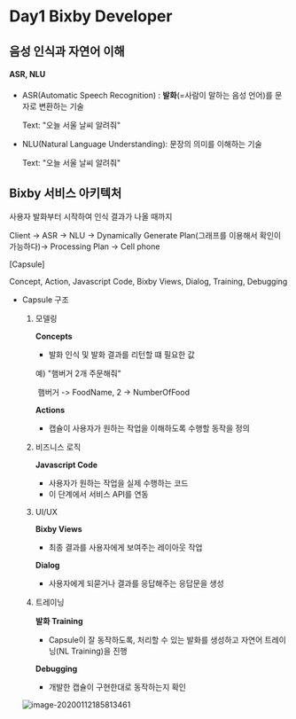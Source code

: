 # Day1 Bixby Developer

## 음성 인식과 자연어 이해

#### ASR, NLU

- ASR(Automatic Speech Recognition) : **발화**(=사람이 말하는 음성 언어)를 문자로 변환하는 기술

  Text: "오늘 서울 날씨 알려줘"

- NLU(Natural Language Understanding): 문장의 의미를 이해하는 기술

  Text: "오늘 서울 날씨 알려줘"

## Bixby 서비스 아키텍처

사용자 발화부터 시작하여 인식 결과가 나올 때까지

Client -> ASR -> NLU -> Dynamically Generate Plan(그래프를 이용해서 확인이 가능하다)-> Processing Plan -> Cell phone

[Capsule]

Concept, Action, Javascript Code, Bixby Views, Dialog, Training, Debugging

- Capsule 구조

  1. 모델링

     **Concepts**

     - 발화 인식 및 발화 결과를 리턴할 떄 필요한 값

     예) "햄버거 2개 주문해줘"

     ​		햄버거 -> FoodName, 2 -> NumberOfFood

     **Actions**

     - 캡슐이 사용자가 원하는 작업을 이해하도록 수행할 동작을 정의

  2. 비즈니스 로직

     **Javascript Code**

     - 사용자가 원하는 작업을 실제 수행하는 코드
     - 이 단계에서 서비스 API를 연동

  3. UI/UX

     **Bixby Views**

     - 최종 결과를 사용자에게 보여주는 레이아웃 작업

     **Dialog**

     - 사용자에게 되묻거나 결과를 응답해주는 응답문을 생성

  4. 트레이닝

     **발화 Training**

     - Capsule이 잘 동작하도록, 처리할 수 있는 발화를 생성하고 자연어 트레이닝(NL Training)을 진행

     **Debugging**

     - 개발한 캡슐이 구현한대로 동작하는지 확인

  ![image-20200112185813461](C:\Users\seouz\AppData\Roaming\Typora\typora-user-images\image-20200112185813461.png)

  